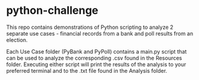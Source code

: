# python-challenge

This repo contains demonstrations of Python scripting to analyze 2 separate use cases - financial records from a bank and poll results from an election. 

Each Use Case folder (PyBank and PyPoll) contains a main.py script that can be used to analyze the corresponding .csv found in the Resources folder. Executing either script will print the results of the analysis to your preferred terminal and to the .txt file found in the Analysis folder.
